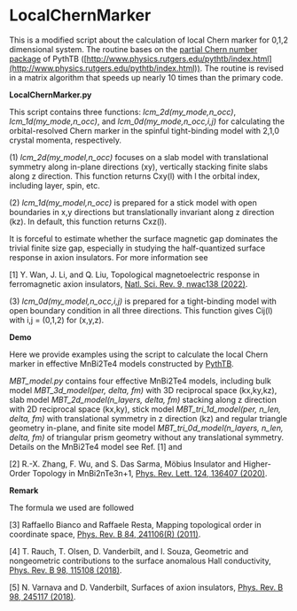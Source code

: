 # LocalChernMarker
This is a modified script about the calculation of local Chern marker for 0,1,2 dimensional system. The routine bases on the [partial Chern number package](https://github.com/nicodemosvarnava/pcn) of PythTB ([http://www.physics.rutgers.edu/pythtb/index.html](http://www.physics.rutgers.edu/pythtb/index.html)). The routine is revised in a matrix algorithm that speeds up nearly 10 times than the primary code.

**LocalChernMarker.py**

This script contains three functions: *lcm_2d(my_mode,n_occ)*, *lcm_1d(my_mode,n_occ)*, and *lcm_0d(my_mode,n_occ,i,j)* for calculating the orbital-resolved Chern marker in the spinful tight-binding model with 2,1,0 crystal momenta, respectively.

(1) *lcm_2d(my_model,n_occ)* focuses on a slab model with translational symmetry along in-plane directions (xy), vertically stacking finite slabs along z direction. This function returns Cxy(l) with l the orbital index, including layer, spin, etc.

(2) *lcm_1d(my_model,n_occ)* is prepared for a stick model with open boundaries in x,y directions but translationally invariant along z direction (kz). In default, this function returns Cxz(l).

It is forceful to estimate whether the surface magnetic gap dominates the trivial finite size gap, especially in studying the half-quantized surface response in axion insulators. For more information see

[1] Y. Wan, J. Li, and Q. Liu, Topological magnetoelectric response in ferromagnetic axion insulators, [Natl. Sci. Rev. 9, nwac138 (2022)](https://doi.org/10.1093/nsr/nwac138).

(3) *lcm_0d(my_model,n_occ,i,j)* is prepared for a tight-binding model with open boundary condition in all three directions. This function gives Cij(l) with i,j = (0,1,2) for (x,y,z).

**Demo**

Here we provide examples using the script to calculate the local Chern marker in effective MnBi2Te4 models constructed by [PythTB](http://www.physics.rutgers.edu/pythtb/index.html).

*MBT_model.py* contains four effective MnBi2Te4 models, including bulk model *MBT_3d_model(per, delta, fm)* with 3D reciprocal space (kx,ky,kz), slab model *MBT_2d_model(n_layers, delta, fm)* stacking along z direction with 2D reciprocal space (kx,ky), stick model *MBT_tri_1d_model(per, n_len, delta, fm)* with translational symmetry in z direction (kz) and regular triangle geometry in-plane, and finite site model *MBT_tri_0d_model(n_layers, n_len, delta, fm)* of triangular prism geometry without any translational symmetry. Details on the MnBi2Te4 model see Ref. [1] and

[2] R.-X. Zhang, F. Wu, and S. Das Sarma, Möbius Insulator and Higher-Order Topology in MnBi2nTe3n+1, [Phys. Rev. Lett. 124, 136407 (2020)](https://doi.org/10.1103/PhysRevLett.124.136407).

**Remark**

The formula we used are followed

[3] Raffaello Bianco and Raffaele Resta, Mapping topological order in coordinate space, [Phys. Rev. B 84, 241106(R) (2011)](https://doi.org/10.1103/PhysRevB.84.241106).

[4] T. Rauch, T. Olsen, D. Vanderbilt, and I. Souza, Geometric and nongeometric contributions to the surface anomalous Hall conductivity, [Phys. Rev. B 98, 115108 (2018)](https://doi.org/10.1103/PhysRevB.98.115108).

[5] N. Varnava and D. Vanderbilt, Surfaces of axion insulators, [Phys. Rev. B 98, 245117 (2018)](https://doi.org/10.1103/PhysRevB.98.245117).
